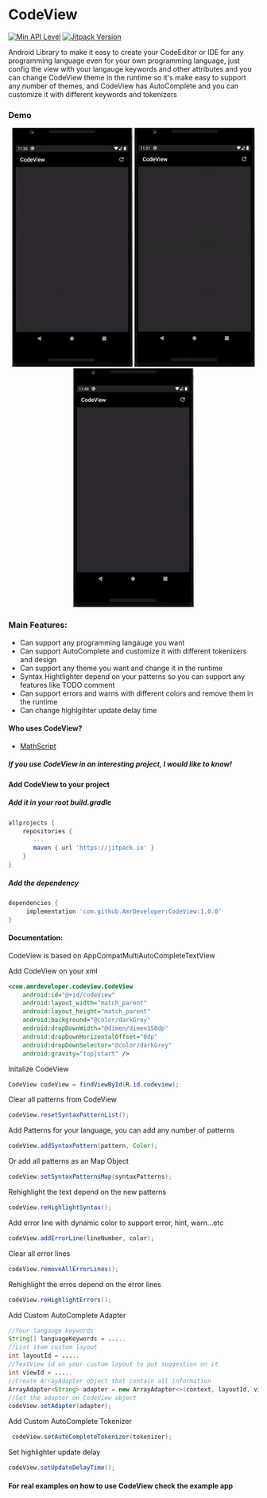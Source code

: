 # CodeView
[![Min API Level](https://img.shields.io/badge/API-%2B14-brightgreen)]() 
[![Jitpack Version](https://jitpack.io/v/AmrDeveloper/CodeView.svg)](https://jitpack.io/#AmrDeveloper/CodeView)

Android Library to make it easy to create your CodeEditor or IDE for any programming language 
even for your own programming language, just config the view with your langauge keywords and other attributes
and you can change CodeView theme in the runtime so it's make easy to support any number of themes, 
and CodeView has AutoComplete and you can customize it with different keywords and tokenizers

### Demo
<p align="center">
  <img src="screenshots/python_demo.gif" alt="animated" />
  <img src="screenshots/java_demo.gif" alt="animated" />
  <img src="screenshots/golang_demo.gif" alt="animated" />
</p>

### Main Features:
- Can support any programming langauge you want
- Can support AutoComplete and customize it with different tokenizers and design
- Can support any theme you want and change it in the runtime
- Syntax Hightlighter depend on your patterns so you can support any features like TODO comment
- Can support errors and warns with different colors and remove them in the runtime
- Can change highlgihter update delay time

#### Who uses CodeView?
- [MathScript](https://play.google.com/store/apps/details?id=com.amrdeveloper.mathscript)

##### If you use CodeView in an interesting project, I would like to know!

#### Add CodeView to your project

##### Add it in your root build.gradle
````gradle
allprojects {
	repositories {
	   ...
	   maven { url 'https://jitpack.io' }
	}
}
````

##### Add the dependency
````gradle
dependencies { 
     implementation 'com.github.AmrDeveloper:CodeView:1.0.0'
}
````

#### Documentation:
CodeView is based on AppCompatMultiAutoCompleteTextView

Add CodeView on your xml 

```xml
<com.amrdeveloper.codeview.CodeView
    android:id="@+id/codeView"
    android:layout_width="match_parent"
    android:layout_height="match_parent"
    android:background="@color/darkGrey"
    android:dropDownWidth="@dimen/dimen150dp"
    android:dropDownHorizontalOffset="0dp"
    android:dropDownSelector="@color/darkGrey"
    android:gravity="top|start" />
```

Initalize CodeView

```java
CodeView codeView = findViewById(R.id.codeview);
```

Clear all patterns from CodeView

```java
codeView.resetSyntaxPatternList();
```

Add Patterns for your language, you can add any number of patterns

```java
codeView.addSyntaxPattern(pattern, Color);
```

Or add all patterns as an Map Object

```java
codeView.setSyntaxPatternsMap(syntaxPatterns);
```

Rehighlight the text depend on the new patterns
  
```java
codeView.reHighlightSyntax();
```

Add error line with dynamic color to support error, hint, warn...etc

```java
codeView.addErrorLine(lineNumber, color);
```

Clear all error lines

```java
codeView.removeAllErrorLines();
```

Rehighlight the erros depend on the error lines

```java
codeView.reHighlightErrors();
```
  
Add Custom AutoComplete Adapter

```java
//Your langauge keywords
String[] languageKeywords = .....
//List item custom layout 
int layoutId = .....
//TextView id on your custom layout to put suggestion on it
int viewId = .....
//Create ArrayAdapter object that contain all information
ArrayAdapter<String> adapter = new ArrayAdapter<>(context, layoutId, viewId, languageKeywords);
//Set the adapter on CodeView object
codeView.setAdapter(adapter);
```

Add Custom AutoComplete Tokenizer
    
```java
 codeView.setAutoCompleteTokenizer(tokenizer);
```

Set highlighter update delay

```java
codeView.setUpdateDelayTime();
```

#### For real examples on how to use CodeView check the example app

